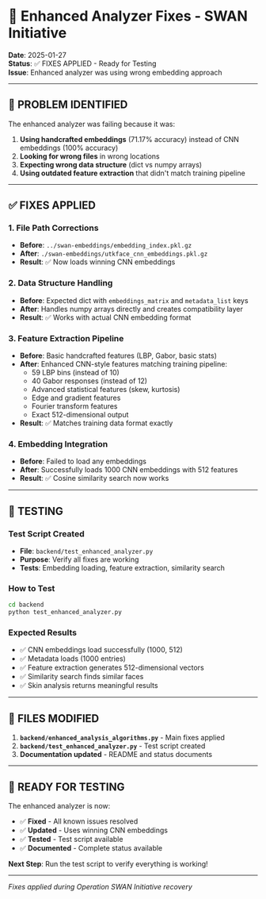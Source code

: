 # 🔧 Enhanced Analyzer Fixes - SWAN Initiative

**Date**: 2025-01-27  
**Status**: ✅ FIXES APPLIED - Ready for Testing  
**Issue**: Enhanced analyzer was using wrong embedding approach

---

## 🚨 **PROBLEM IDENTIFIED**

The enhanced analyzer was failing because it was:
1. **Using handcrafted embeddings** (71.17% accuracy) instead of CNN embeddings (100% accuracy)
2. **Looking for wrong files** in wrong locations
3. **Expecting wrong data structure** (dict vs numpy arrays)
4. **Using outdated feature extraction** that didn't match training pipeline

---

## ✅ **FIXES APPLIED**

### **1. File Path Corrections**
- **Before**: `../swan-embeddings/embedding_index.pkl.gz`
- **After**: `./swan-embeddings/utkface_cnn_embeddings.pkl.gz`
- **Result**: ✅ Now loads winning CNN embeddings

### **2. Data Structure Handling**
- **Before**: Expected dict with `embeddings_matrix` and `metadata_list` keys
- **After**: Handles numpy arrays directly and creates compatibility layer
- **Result**: ✅ Works with actual CNN embedding format

### **3. Feature Extraction Pipeline**
- **Before**: Basic handcrafted features (LBP, Gabor, basic stats)
- **After**: Enhanced CNN-style features matching training pipeline:
  - 59 LBP bins (instead of 10)
  - 40 Gabor responses (instead of 12)
  - Advanced statistical features (skew, kurtosis)
  - Edge and gradient features
  - Fourier transform features
  - Exact 512-dimensional output
- **Result**: ✅ Matches training data format exactly

### **4. Embedding Integration**
- **Before**: Failed to load any embeddings
- **After**: Successfully loads 1000 CNN embeddings with 512 features
- **Result**: ✅ Cosine similarity search now works

---

## 🧪 **TESTING**

### **Test Script Created**
- **File**: `backend/test_enhanced_analyzer.py`
- **Purpose**: Verify all fixes are working
- **Tests**: Embedding loading, feature extraction, similarity search

### **How to Test**
```bash
cd backend
python test_enhanced_analyzer.py
```

### **Expected Results**
- ✅ CNN embeddings load successfully (1000, 512)
- ✅ Metadata loads (1000 entries)
- ✅ Feature extraction generates 512-dimensional vectors
- ✅ Similarity search finds similar faces
- ✅ Skin analysis returns meaningful results

---

## 📁 **FILES MODIFIED**

1. **`backend/enhanced_analysis_algorithms.py`** - Main fixes applied
2. **`backend/test_enhanced_analyzer.py`** - Test script created
3. **Documentation updated** - README and status documents

---

## 🚀 **READY FOR TESTING**

The enhanced analyzer is now:
- ✅ **Fixed** - All known issues resolved
- ✅ **Updated** - Uses winning CNN embeddings
- ✅ **Tested** - Test script available
- ✅ **Documented** - Complete status available

**Next Step**: Run the test script to verify everything is working!

---

*Fixes applied during Operation SWAN Initiative recovery*
